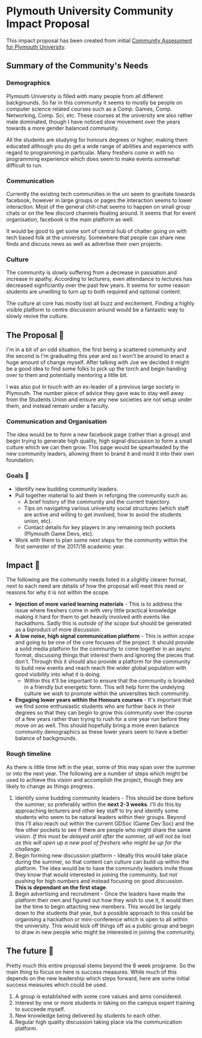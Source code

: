 # Plymouth University Community Impact Proposal

This impact proposal has been created from initial [Community Assessment for Plymouth University](./community-assessment.md).

## Summary of the Community's Needs

### Demographics

Plymouth University is filled with many people from all different backgrounds. So far in this community it seems to mostly be people on computer science related courses such as a Comp. Games, Comp. Networking, Comp. Sci, etc. These courses at the university are also rather male dominated, though I have noticed slow movement over the years towards a more gender balanced community.

All the students are studying for honours degrees or higher, making them educated although you do get a wide range of abilities and experience with regard to programming in particular. Many freshers come in with no programming experience which does seem to make events somewhat difficult to run.

### Communication

Currently the existing tech communities in the uni seem to gravitate towards facebook, however in large groups or pages the interaction seems to lower interaction. Most of the general chit-chat seems to happen on small group chats or on the few discord channels floating around. It seems that for event organisation, facebook is the main platform as well.

It would be good to get some sort of central hub of chatter going on with tech based folk at the university. Somewhere that people can share new finds and discuss news as well as advertise their own projects.

### Culture

The community is slowly suffering from a decrease in passiation and increase in apathy. According to lecturers, even attendance to lectures has decreased signficiantly over the past few years. It seems for some reason students are unwilling to turn up to both required and optional content.

The culture at core has mostly lost all buzz and excitement. Finding a highly visible platform to centre discussion around would be a fantastic way to slowly revive the culture.

## The Proposal :ring:

I'm in a bit of an odd situation, the first being a scattered community and the second is I'm graduating this year and so I won't be around to enact a huge amount of change myself. After talking with Joe we decided it might be a good idea to find some folks to pick up the torch and begin handing over to them and potentially mentoring a little bit.

I was also put in touch with an ex-leader of a previous large society in Plymouth. The number piece of advice they gave was to stay well away from the Students Union and ensure any new societies are not setup under them, and instead remain under a faculty.

### Communication and Organisation

The idea would be to form a new facebook page (rather than a group) and begin trying to generate high quality, high signal discussion to form a small culture which we can then grow. This page would be spearheaded by the new community leaders, allowing them to brand it and mold it into their own foundation.

### Goals 🥅

* Identify new budding community leaders.
* Pull together material to aid them in reforging the community such as:
    * A brief history of the community and the current trajectory.
    * Tips on navigating various university social structures (which staff are active and willing to get involved, how to avoid the students union, etc).
    * Contact details for key players in any remaining tech pockets (Plymouth Game Devs, etc).
* Work with them to plan some next steps for the community within the first semester of the 2017/18 academic year.

## Impact :punch:

The following are the community needs listed in a slightly clearer format, next to each need are details of how the proposal will meet this need or reasons for why it is not within the scope.

* **Injection of more varied learning materials** - This is to address the issue where freshers come in with very little practical knowledge making it hard for them to get heavily involved with events like hackathons. Sadly this is _outside of the scope_ but should be generated as a biproduct of more discussion.
* **A low noise, high signal communication platform** - This is _within scope_ and going to be one of the core focuses of the project. It should provide a solid media platform for the community to come together in an async format, discussing things that interest them and ignoring the pieces that don't. Through this it should also provide a platform for the community to build new events and reach reach the wider global population with good visibility into what it is doing.
    * Within this it'll be important to ensure that the community is branded in a friendly but energetic form. This will help form the undelying culture we wish to promote within the universities tech community.
* **Engaging lower years within the Honours courses** - It's important that we find some enthusiastic students who are further back in their degrees so that they can begin to grow this community over the course of a few years rather than trying to rush for a one year run before they move on as well. This should hopefully bring a more even balance community demographics as these lower years seem to have a better balance of backgrounds.

### Rough timeline

As there is little time left in the year, some of this may span over the summer or into the next year. The following are a number of steps which might be used to achieve this vision and accomplish the project, though they are likely to change as things progress.

1. Identify some budding community leaders - This should be done before the summer, so preferably within the **next 2-3 weeks**. I'll do this by approaching lecturers and other key staff to try and identify some students who seem to be natural leaders within their groups. Beyond this I'll also reach out within the current GDSoc (Game Dev Soc) and the few other pockets to see if there are people who might share the same vision. _If this must be delayed until after the summer, all will not be lost as this will open up a new pool of freshers who might be up for the challenge._
2. Begin forming new discussion platform - Ideally this would take place during the summer, so that content can culture can build up within the platform. The idea would be to have the community leaders invite those they know that would interested in joining the community, but not pushing for high numbers and instead focusing on good discussion. **This is dependant on the first stage**.
3. Begin advertising and recruitment - Once the leaders have made the platform their own and figured out how they wish to use it, it would then be the time to begin attacting new members. This would be largely down to the students that year, but a possible approach to this could be organising a hackathon or mini-conference which is open to all within the university. This would kick off things off as a public group and begin to draw in new people who might be interested in joining the community.

## The future :crystal_ball:

Pretty much this entire proposal stems beyond the 8 week programe. So the main thing to focus on here is success measures. While much of this depends on the new leadership which steps forward, here are some initial success measures which could be used.

1. A group is established with some core values and aims considered.
2. Interest by one or more students in taking on the campus expert training to succeede myself.
3. New knowledge being delivered by students to each other.
4. Regular high quality discussion taking place via the communication platform.